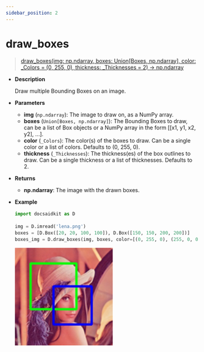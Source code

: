 ```yaml
---
sidebar_position: 2
---
```


# draw_boxes

> [draw_boxes(img: np.ndarray, boxes: Union[Boxes, np.ndarray], color: _Colors = (0, 255, 0), thickness: _Thicknesses = 2) -> np.ndarray](https://github.com/DocsaidLab/DocsaidKit/blob/71170598902b6f8e89a969f1ce27ed4fd05b2ff2/docsaidkit/vision/visualization/draw.py#L67)

- **Description**

    Draw multiple Bounding Boxes on an image.

- **Parameters**

    - **img** (`np.ndarray`): The image to draw on, as a NumPy array.
    - **boxes** (`Union[Boxes, np.ndarray]`): The Bounding Boxes to draw, can be a list of Box objects or a NumPy array in the form [[x1, y1, x2, y2], ...].
    - **color** (`_Colors`): The color(s) of the boxes to draw. Can be a single color or a list of colors. Defaults to (0, 255, 0).
    - **thickness** (`_Thicknesses`): The thickness(es) of the box outlines to draw. Can be a single thickness or a list of thicknesses. Defaults to 2.

- **Returns**

    - **np.ndarray**: The image with the drawn boxes.

- **Example**

    ```python
    import docsaidkit as D

    img = D.imread('lena.png')
    boxes = [D.Box([20, 20, 100, 100]), D.Box([150, 150, 200, 200])]
    boxes_img = D.draw_boxes(img, boxes, color=[(0, 255, 0), (255, 0, 0)], thickness=2)
    ```

    ![draw_boxes](./resource/test_draw_boxes.jpg)
